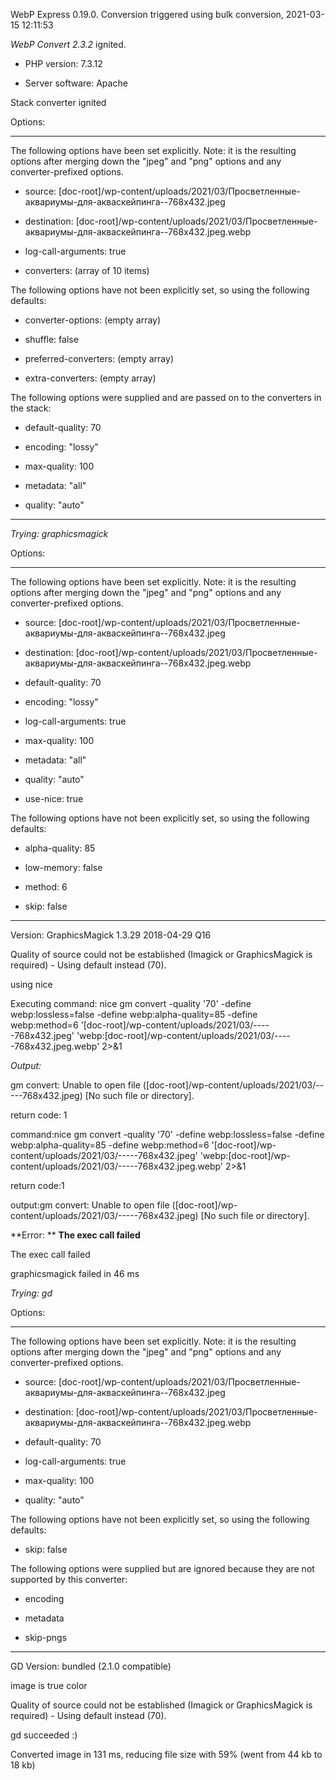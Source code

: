 WebP Express 0.19.0. Conversion triggered using bulk conversion, 2021-03-15 12:11:53

*WebP Convert 2.3.2*  ignited.
- PHP version: 7.3.12
- Server software: Apache

Stack converter ignited

Options:
------------
The following options have been set explicitly. Note: it is the resulting options after merging down the "jpeg" and "png" options and any converter-prefixed options.
- source: [doc-root]/wp-content/uploads/2021/03/Просветленные-аквариумы-для-акваскейпинга--768x432.jpeg
- destination: [doc-root]/wp-content/uploads/2021/03/Просветленные-аквариумы-для-акваскейпинга--768x432.jpeg.webp
- log-call-arguments: true
- converters: (array of 10 items)

The following options have not been explicitly set, so using the following defaults:
- converter-options: (empty array)
- shuffle: false
- preferred-converters: (empty array)
- extra-converters: (empty array)

The following options were supplied and are passed on to the converters in the stack:
- default-quality: 70
- encoding: "lossy"
- max-quality: 100
- metadata: "all"
- quality: "auto"
------------


*Trying: graphicsmagick* 

Options:
------------
The following options have been set explicitly. Note: it is the resulting options after merging down the "jpeg" and "png" options and any converter-prefixed options.
- source: [doc-root]/wp-content/uploads/2021/03/Просветленные-аквариумы-для-акваскейпинга--768x432.jpeg
- destination: [doc-root]/wp-content/uploads/2021/03/Просветленные-аквариумы-для-акваскейпинга--768x432.jpeg.webp
- default-quality: 70
- encoding: "lossy"
- log-call-arguments: true
- max-quality: 100
- metadata: "all"
- quality: "auto"
- use-nice: true

The following options have not been explicitly set, so using the following defaults:
- alpha-quality: 85
- low-memory: false
- method: 6
- skip: false
------------

Version: GraphicsMagick 1.3.29 2018-04-29 Q16 
Quality of source could not be established (Imagick or GraphicsMagick is required) - Using default instead (70).
using nice
Executing command: nice gm convert -quality '70' -define webp:lossless=false -define webp:alpha-quality=85 -define webp:method=6 '[doc-root]/wp-content/uploads/2021/03/-----768x432.jpeg' 'webp:[doc-root]/wp-content/uploads/2021/03/-----768x432.jpeg.webp' 2>&1

*Output:* 
gm convert: Unable to open file ([doc-root]/wp-content/uploads/2021/03/-----768x432.jpeg) [No such file or directory].

return code: 1
command:nice gm convert -quality '70' -define webp:lossless=false -define webp:alpha-quality=85 -define webp:method=6 '[doc-root]/wp-content/uploads/2021/03/-----768x432.jpeg' 'webp:[doc-root]/wp-content/uploads/2021/03/-----768x432.jpeg.webp' 2>&1
return code:1
output:gm convert: Unable to open file ([doc-root]/wp-content/uploads/2021/03/-----768x432.jpeg) [No such file or directory].

**Error: ** **The exec call failed** 
The exec call failed
graphicsmagick failed in 46 ms

*Trying: gd* 

Options:
------------
The following options have been set explicitly. Note: it is the resulting options after merging down the "jpeg" and "png" options and any converter-prefixed options.
- source: [doc-root]/wp-content/uploads/2021/03/Просветленные-аквариумы-для-акваскейпинга--768x432.jpeg
- destination: [doc-root]/wp-content/uploads/2021/03/Просветленные-аквариумы-для-акваскейпинга--768x432.jpeg.webp
- default-quality: 70
- log-call-arguments: true
- max-quality: 100
- quality: "auto"

The following options have not been explicitly set, so using the following defaults:
- skip: false

The following options were supplied but are ignored because they are not supported by this converter:
- encoding
- metadata
- skip-pngs
------------

GD Version: bundled (2.1.0 compatible)
image is true color
Quality of source could not be established (Imagick or GraphicsMagick is required) - Using default instead (70).
gd succeeded :)

Converted image in 131 ms, reducing file size with 59% (went from 44 kb to 18 kb)
